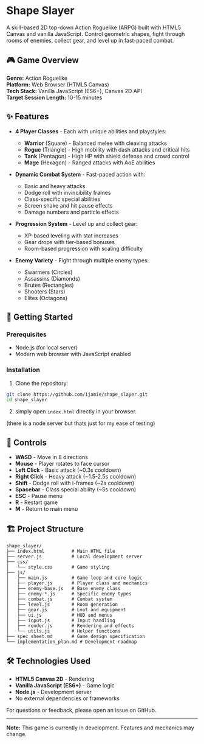 # Shape Slayer

A skill-based 2D top-down Action Roguelike (ARPG) built with HTML5 Canvas and vanilla JavaScript. Control geometric shapes, fight through rooms of enemies, collect gear, and level up in fast-paced combat.

## 🎮 Game Overview

**Genre:** Action Roguelike  
**Platform:** Web Browser (HTML5 Canvas)  
**Tech Stack:** Vanilla JavaScript (ES6+), Canvas 2D API  
**Target Session Length:** 10-15 minutes

## ✨ Features

- **4 Player Classes** - Each with unique abilities and playstyles:
  - **Warrior** (Square) - Balanced melee with cleaving attacks
  - **Rogue** (Triangle) - High mobility with dash attacks and critical hits
  - **Tank** (Pentagon) - High HP with shield defense and crowd control
  - **Mage** (Hexagon) - Ranged attacks with AoE abilities

- **Dynamic Combat System** - Fast-paced action with:
  - Basic and heavy attacks
  - Dodge roll with invincibility frames
  - Class-specific special abilities
  - Screen shake and hit pause effects
  - Damage numbers and particle effects

- **Progression System** - Level up and collect gear:
  - XP-based leveling with stat increases
  - Gear drops with tier-based bonuses
  - Room-based progression with scaling difficulty

- **Enemy Variety** - Fight through multiple enemy types:
  - Swarmers (Circles)
  - Assassins (Diamonds)
  - Brutes (Rectangles)
  - Shooters (Stars)
  - Elites (Octagons)

## 🚀 Getting Started

### Prerequisites

- Node.js (for local server)
- Modern web browser with JavaScript enabled

### Installation

1. Clone the repository:
```bash
git clone https://github.com/1jamie/shape_slayer.git
cd shape_slayer

```
2. simply open `index.html` directly in your browser.

(there is a node server but thats just for my ease of testing)

## 🎯 Controls

- **WASD** - Move in 8 directions
- **Mouse** - Player rotates to face cursor
- **Left Click** - Basic attack (~0.3s cooldown)
- **Right Click** - Heavy attack (~1.5-2.5s cooldown)
- **Shift** - Dodge roll with i-frames (~2s cooldown)
- **Spacebar** - Class special ability (~5s cooldown)
- **ESC** - Pause menu
- **R** - Restart game
- **M** - Return to main menu

## 🏗️ Project Structure

```
shape_slayer/
├── index.html          # Main HTML file
├── server.js           # Local development server
├── css/
│   └── style.css       # Game styling
├── js/
│   ├── main.js         # Game loop and core logic
│   ├── player.js       # Player class and mechanics
│   ├── enemy-base.js   # Base enemy class
│   ├── enemy-*.js      # Specific enemy types
│   ├── combat.js       # Combat system
│   ├── level.js        # Room generation
│   ├── gear.js         # Loot and equipment
│   ├── ui.js           # HUD and menus
│   ├── input.js        # Input handling
│   ├── render.js       # Rendering and effects
│   └── utils.js        # Helper functions
├── spec_sheet.md       # Game design specification
└── implementation_plan.md # Development roadmap
```

## 🛠️ Technologies Used

- **HTML5 Canvas 2D** - Rendering
- **Vanilla JavaScript (ES6+)** - Game logic
- **Node.js** - Development server
- No external dependencies or frameworks


For questions or feedback, please open an issue on GitHub.

---

**Note:** This game is currently in development. Features and mechanics may change.

